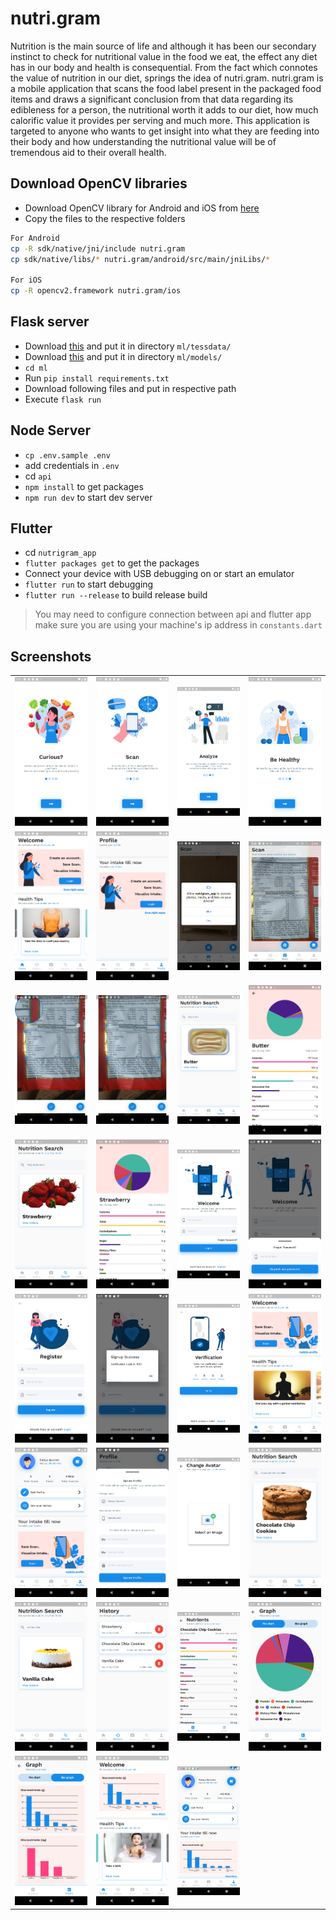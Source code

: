 # nutri.gram

Nutrition is the main source of life and although it has been our secondary instinct to check for nutritional value in the food we eat, the effect any diet has in our body and health is consequential. From the fact which connotes the value of nutrition in our diet, springs the idea of nutri.gram. nutri.gram is a mobile application that scans the food label present in the packaged food items and draws a significant conclusion from that data regarding its edibleness for a person, the nutritional worth it adds to our diet, how much calorific value it provides per serving and much more. This application is targeted to anyone who wants to get insight into what they are feeding into their body and how understanding the nutritional value will be of tremendous aid to their overall health.

## Download OpenCV libraries

- Download OpenCV library for Android and iOS from [here](https://opencv.org/releases)
- Copy the files to the respective folders

```bash
For Android
cp -R sdk/native/jni/include nutri.gram
cp sdk/native/libs/* nutri.gram/android/src/main/jniLibs/*

For iOS
cp -R opencv2.framework nutri.gram/ios
```

## Flask server

- Download [this](https://github.com/tesseract-ocr/tessdata_best/blob/master/eng.traineddata) and put it in directory `ml/tessdata/`
- Download [this](https://github.com/oyyd/frozen_east_text_detection.pb/blob/master/frozen_east_text_detection.pb) and put it in directory `ml/models/`
- `cd ml`
- Run `pip install requirements.txt`
- Download following files and put in respective path
- Execute `flask run`

## Node Server

- `cp .env.sample .env`
- add credentials in `.env`
- cd `api`
- `npm install` to get packages
- `npm run dev` to start dev server

## Flutter

- cd `nutrigram_app`
- `flutter packages get` to get the packages
- Connect your device with USB debugging on or start an emulator
- `flutter run` to start debugging
- `flutter run --release` to build release build

> You may need to configure connection between api and flutter app make sure you are using your machine's ip address in `constants.dart`

## Screenshots

|                                      |                                      |                                    |                                    |
| :----------------------------------: | :----------------------------------: | :--------------------------------: | :--------------------------------: |
|   ![Screen 1](./screenshots/1.png)   |   ![Screen 2](./screenshots/2.png)   |  ![Screen 3](./screenshots/3.png)  |  ![Screen 4](./screenshots/4.png)  |
|   ![Screen 5](./screenshots/5.png)   |   ![Screen 7](./screenshots/7.png)   |  ![Screen 9](./screenshots/9.png)  | ![Screen 10](./screenshots/10.jpg) |
| ![Screen 10a](./screenshots/10a.jpg) | ![Screen 10b](./screenshots/10b.jpg) | ![Screen 12](./screenshots/12.png) | ![Screen 13](./screenshots/13.png) |
|  ![Screen 14](./screenshots/14.png)  |  ![Screen 15](./screenshots/15.png)  | ![Screen 16](./screenshots/16.png) | ![Screen 17](./screenshots/17.png) |
|  ![Screen 18](./screenshots/18.png)  |  ![Screen 19](./screenshots/19.png)  | ![Screen 20](./screenshots/20.png) | ![Screen 21](./screenshots/21.png) |
|  ![Screen 23](./screenshots/23.png)  |  ![Screen 24](./screenshots/24.png)  | ![Screen 25](./screenshots/25.png) | ![Screen 26](./screenshots/26.png) |
|  ![Screen 27](./screenshots/27.png)  |  ![Screen 28](./screenshots/28.png)  | ![Screen 29](./screenshots/29.png) | ![Screen 30](./screenshots/30.png) |
|  ![Screen 31](./screenshots/31.png)  |  ![Screen 32](./screenshots/32.png)  | ![Screen 33](./screenshots/33.png) |
